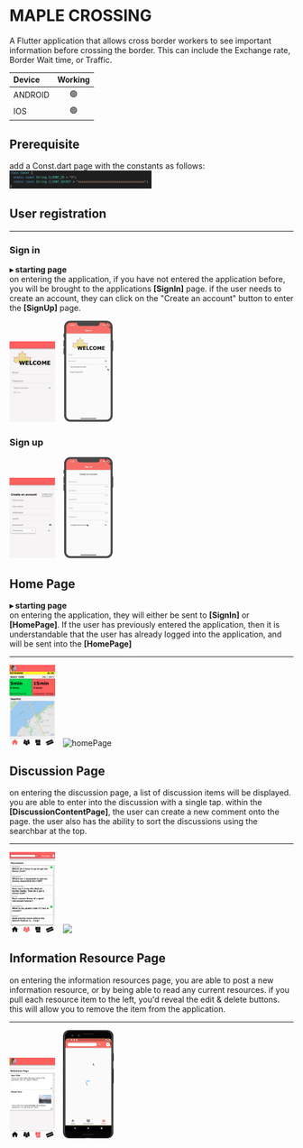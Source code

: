 # MAPLE CROSSING
A Flutter application that allows cross border workers to see important information before crossing the border. This can include the Exchange rate, Border Wait time, or Traffic.

| Device | Working |
| :---   | :---: |
| ANDROID| 🟢|
| IOS    | 🟢|


## Prerequisite

add a Const.dart page with the constants as follows:
<img src="ReadMe/ConstFile.png" width=50%>

## User registration

-----
### Sign in
<strong>▸ starting page</strong><br>
on entering the application, if you have not entered the application before, you will be brought to the applications <strong>[SignIn]</strong> page. if the user needs to create an account, they can click on the "Create an account" button to enter the <strong>[SignUp]</strong> page.

<img src="ReadMe/signin.png" width=16%>&emsp;<img src="ReadMe/signin_2.gif" width=18%>


### Sign up


<img src="ReadMe/signup.png" width=16%>&emsp;<img src="ReadMe/signup.gif" width=18%>


## Home Page
<strong>▸ starting page</strong><br>
on entering the application, they will either be sent to <strong>[SignIn]</strong> or <strong>[HomePage]</strong>. If the user has previously entered the application, then it is understandable that the user has already logged into the application, and will be sent into the <strong>[HomePage]</strong>

-----
<img src="ReadMe/Validated.png" alt="homePage_HiFi" width=16%/>&emsp;<img src="ReadMe/homePage.gif" alt="homePage" width=18%>



## Discussion Page

on entering the discussion page, a list of discussion items will be displayed. you are able to enter into the discussion with a single tap. within the <strong>[DiscussionContentPage]</strong>, the user can create a new comment onto the page. the user also has the ability to sort the discussions using the searchbar at the top.

-----
<img src="ReadMe/discussionPage.png" width=16%>&emsp;<img src="ReadMe/discussionPage.gif" width=18%>



## Information Resource Page

on entering the information resources page, you are able to post a new information resource, or by being able to read any current resources. if you pull each resource item to the left, you'd reveal the edit & delete buttons. this will allow you to remove the item from the application.

-----
<img src="ReadMe/InformationResourcePage.png" width=16%>&emsp;<img src="ReadMe/InformationResourcePage.gif" width=18%>



